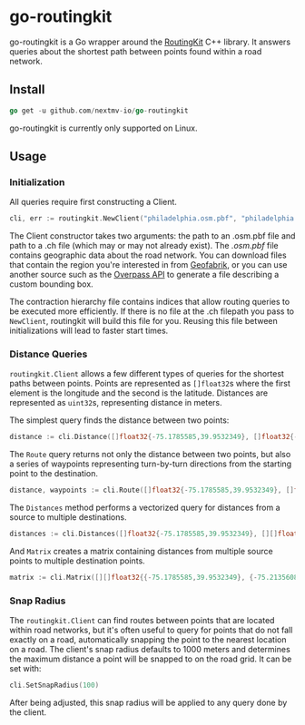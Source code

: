 # go-routingkit

go-routingkit is a Go wrapper around the [RoutingKit](https://github.com/RoutingKit/RoutingKit) C++ library. It answers queries about the shortest path between points found within a road network.

## Install

```go
go get -u github.com/nextmv-io/go-routingkit
```

go-routingkit is currently only supported on Linux.

## Usage

### Initialization

All queries require first constructing a Client.

```go
cli, err := routingkit.NewClient("philadelphia.osm.pbf", "philadelphia.ch")
```

The Client constructor takes two arguments: the path to an .osm.pbf file and path to a .ch file (which may or may not already exist). The _.osm.pbf_ file contains geographic data about the road network. You can download files that contain the region you're interested in from [Geofabrik](http://download.geofabrik.de/), or you can use another source such as the [Overpass API](http://overpass-api.de/) to generate a file describing a custom bounding box.

The contraction hierarchy file contains indices that allow routing queries to be executed more efficiently. If there is no file at the .ch filepath you pass to `NewClient`, routingkit will build this file for you. Reusing this file between initializations will lead to faster start times.

### Distance Queries

`routingkit.Client` allows a few different types of queries for the shortest paths between points. Points are represented as `[]float32`s where the first element is the longitude and the second is the latitude. Distances are represented as `uint32`s, representing distance in meters.

The simplest query finds the distance between two points:

```go
distance := cli.Distance([]float32{-75.1785585,39.9532349}, []float32{-75.1650723,39.9515036})
```

The `Route` query returns not only the distance between two points, but also a series of waypoints representing turn-by-turn directions from the starting point to the destination.

```go
distance, waypoints := cli.Route([]float32{-75.1785585,39.9532349}, []float32{-75.1650723,39.9515036})
```

The `Distances` method performs a vectorized query for distances from a source to multiple destinations.

```go
distances := cli.Distances([]float32{-75.1785585,39.9532349}, [][]float32{{-75.1650723,39.9515036}, {-75.1524708,39.9496144}},)
```

And `Matrix` creates a matrix containing distances from multiple source points to multiple destination points.

```go
matrix := cli.Matrix([][]float32{{-75.1785585,39.9532349}, {-75.2135608,39.9610131}}, [][]float32{{-75.1650723,39.9515036}, {-75.1524708,39.9496144}})
```

### Snap Radius

The `routingkit.Client` can find routes between points that are located within road networks, but it's often useful to query for points that do not fall exactly on a road, automatically snapping the point to the nearest location on a road. The client's snap radius defaults to 1000 meters and determines the maximum distance a point will be snapped to on the road grid. It can be set with:

```go
cli.SetSnapRadius(100)
```

After being adjusted, this snap radius will be applied to any query done by the client.
